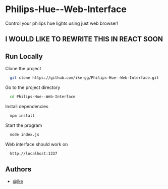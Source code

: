 # Philips-Hue--Web-Interface
Control your philips hue lights using just web browser!

## I WOULD LIKE TO REWRITE THIS IN REACT SOON 


## Run Locally

Clone the project

```bash
  git clone https://github.com/ike-gg/Philips-Hue--Web-Interface.git
```

Go to the project directory

```bash
  cd Philips-Hue--Web-Interface
```

Install dependencies

```bash
  npm install
```

Start the program

```bash
  node index.js
```

Web interface should work on 

```bash
  http://localhost:1337
```


## Authors

- [@ike](https://github.com/ike-gg)


